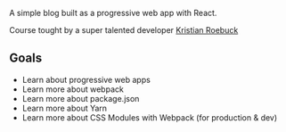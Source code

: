 A simple blog built as a progressive web app with React.

Course tought by a super talented developer [Kristian Roebuck](https://twitter.com/roebuk)

## Goals

- Learn about progressive web apps
- Learn more about webpack
- Learn more about package.json
- Learn more about Yarn
- Learn more about CSS Modules with Webpack (for production & dev)